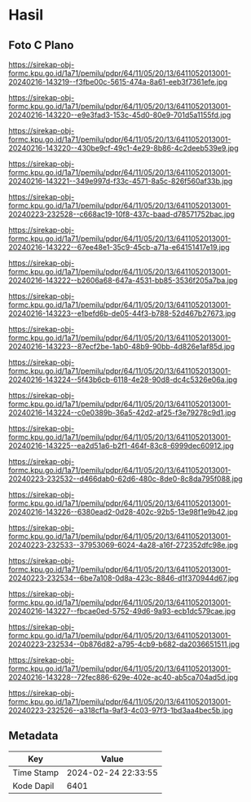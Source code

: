 # Hasil

## Foto C Plano

https://sirekap-obj-formc.kpu.go.id/1a71/pemilu/pdpr/64/11/05/20/13/6411052013001-20240216-143219--f3fbe00c-5615-474a-8a61-eeb3f7361efe.jpg

https://sirekap-obj-formc.kpu.go.id/1a71/pemilu/pdpr/64/11/05/20/13/6411052013001-20240216-143220--e9e3fad3-153c-45d0-80e9-701d5a1155fd.jpg

https://sirekap-obj-formc.kpu.go.id/1a71/pemilu/pdpr/64/11/05/20/13/6411052013001-20240216-143220--430be9cf-49c1-4e29-8b86-4c2deeb539e9.jpg

https://sirekap-obj-formc.kpu.go.id/1a71/pemilu/pdpr/64/11/05/20/13/6411052013001-20240216-143221--349e997d-f33c-4571-8a5c-826f560af33b.jpg

https://sirekap-obj-formc.kpu.go.id/1a71/pemilu/pdpr/64/11/05/20/13/6411052013001-20240223-232528--c668ac19-10f8-437c-baad-d78571752bac.jpg

https://sirekap-obj-formc.kpu.go.id/1a71/pemilu/pdpr/64/11/05/20/13/6411052013001-20240216-143222--67ee48e1-35c9-45cb-a71a-e64151417e19.jpg

https://sirekap-obj-formc.kpu.go.id/1a71/pemilu/pdpr/64/11/05/20/13/6411052013001-20240216-143222--b2606a68-647a-4531-bb85-3536f205a7ba.jpg

https://sirekap-obj-formc.kpu.go.id/1a71/pemilu/pdpr/64/11/05/20/13/6411052013001-20240216-143223--e1befd6b-de05-44f3-b788-52d467b27673.jpg

https://sirekap-obj-formc.kpu.go.id/1a71/pemilu/pdpr/64/11/05/20/13/6411052013001-20240216-143223--87ecf2be-1ab0-48b9-90bb-4d826e1af85d.jpg

https://sirekap-obj-formc.kpu.go.id/1a71/pemilu/pdpr/64/11/05/20/13/6411052013001-20240216-143224--5f43b6cb-6118-4e28-90d8-dc4c5326e06a.jpg

https://sirekap-obj-formc.kpu.go.id/1a71/pemilu/pdpr/64/11/05/20/13/6411052013001-20240216-143224--c0e0389b-36a5-42d2-af25-f3e79278c9d1.jpg

https://sirekap-obj-formc.kpu.go.id/1a71/pemilu/pdpr/64/11/05/20/13/6411052013001-20240216-143225--ea2d51a6-b2f1-464f-83c8-6999dec60912.jpg

https://sirekap-obj-formc.kpu.go.id/1a71/pemilu/pdpr/64/11/05/20/13/6411052013001-20240223-232532--d466dab0-62d6-480c-8de0-8c8da795f088.jpg

https://sirekap-obj-formc.kpu.go.id/1a71/pemilu/pdpr/64/11/05/20/13/6411052013001-20240216-143226--6380ead2-0d28-402c-92b5-13e98f1e9b42.jpg

https://sirekap-obj-formc.kpu.go.id/1a71/pemilu/pdpr/64/11/05/20/13/6411052013001-20240223-232533--37953069-6024-4a28-a16f-272352dfc98e.jpg

https://sirekap-obj-formc.kpu.go.id/1a71/pemilu/pdpr/64/11/05/20/13/6411052013001-20240223-232534--6be7a108-0d8a-423c-8846-d1f370944d67.jpg

https://sirekap-obj-formc.kpu.go.id/1a71/pemilu/pdpr/64/11/05/20/13/6411052013001-20240216-143227--fbcae0ed-5752-49d6-9a93-ecb1dc579cae.jpg

https://sirekap-obj-formc.kpu.go.id/1a71/pemilu/pdpr/64/11/05/20/13/6411052013001-20240223-232534--0b876d82-a795-4cb9-b682-da2036651511.jpg

https://sirekap-obj-formc.kpu.go.id/1a71/pemilu/pdpr/64/11/05/20/13/6411052013001-20240216-143228--72fec886-629e-402e-ac40-ab5ca704ad5d.jpg

https://sirekap-obj-formc.kpu.go.id/1a71/pemilu/pdpr/64/11/05/20/13/6411052013001-20240223-232526--a318cf1a-9af3-4c03-97f3-1bd3aa4bec5b.jpg


## Metadata

| Key        | Value               |
| ---------- | ------------------- |
| Time Stamp | 2024-02-24 22:33:55 |
| Kode Dapil | 6401                |



